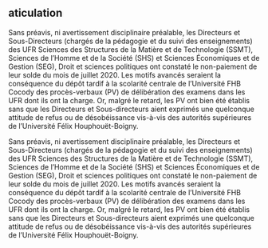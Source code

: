 ## aticulation

  
		  
	

Sans préavis, ni avertissement disciplinaire préalable, les Directeurs et Sous-Directeurs \(chargés de la pédagogie et du suivi des enseignements\) des UFR Sciences des Structures de la Matière et de Technologie \(SSMT\), Sciences de l’Homme et de la Société \(SHS\) et Sciences Économiques et de Gestion \(SEG\), Droit et sciences politiques ont constaté le non-paiement de leur solde du mois de juillet 2020. Les motifs avancés seraient la conséquence du dépôt tardif à la scolarité centrale de l’Université FHB Cocody des procès-verbaux \(PV\) de délibération des examens dans les UFR dont ils ont la charge. Or, malgré le retard, les PV ont bien été établis sans que les Directeurs et Sous-directeurs aient exprimés une quelconque attitude de refus ou de désobéissance vis-à-vis des autorités supérieures de l’Université Félix Houphouët-Boigny.  
		

Sans préavis, ni avertissement disciplinaire préalable, les Directeurs et Sous-Directeurs \(chargés de la pédagogie et du suivi des enseignements\) des UFR Sciences des Structures de la Matière et de Technologie \(SSMT\), Sciences de l’Homme et de la Société \(SHS\) et Sciences Économiques et de Gestion \(SEG\), Droit et sciences politiques ont constaté le non-paiement de leur solde du mois de juillet 2020. Les motifs avancés seraient la conséquence du dépôt tardif à la scolarité centrale de l’Université FHB Cocody des procès-verbaux \(PV\) de délibération des examens dans les UFR dont ils ont la charge. Or, malgré le retard, les PV ont bien été établis sans que les Directeurs et Sous-directeurs aient exprimés une quelconque attitude de refus ou de désobéissance vis-à-vis des autorités supérieures de l’Université Félix Houphouët-Boigny.

